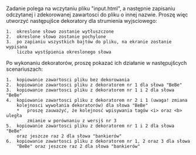 Zadanie polega na wczytaniu pliku "input.html", a następnie zapisaniu
odczytanej i zdekorowanej zawartosci do pliku o innej nazwie. Proszę więc
utworzyć następujšce dekoratory dla strumienia wyjsciowego:

	1.	okreslone słowo zostanie wytłuszczone
	2.	okreslone słowo zostanie pochylone
	3.	po zapianiu wszystkich bajtów do pliku, na ekranie zostanie wypisana
		liczba wystšpienia okreslonego słowa
	
Po wykonaniu dekoratorów, proszę pokazać ich działanie w następujšcych
scenariuszach:

	1.	kopiowanie zawartosci pliku bez dekorowania
	2.	kopiowanie zawartosci pliku z dekoratorem nr 1 dla słowa "BeBe"
	3.	kopiowanie zawartosci pliku z dekoratorem nr 1 i 2 dla słowa "BeBe"
	4.	kopiowanie zawartosci pliku z dekoratorem nr 2 i 1 (uwaga! zmiana
		kolejnosci wywołania dekoratorów) dla słowa "BeBe"
		*	proszę zauważyć, że kolejnosć wpisywania tagów <i> oraz <b> uległa
			zmianie w porównaniu z wersjš nr 3
	5.	kopiowanie zawartosci pliku z dekoratorem nr 1 i 2 dla słowa "BeBe"
		oraz jeszcze raz 2 dla słowa "bankierów"
	6.	kopiowanie zawartosci pliku z dekoratorem nr 1, 2 oraz 3 dla słowa
		"BeBe" oraz jeszcze raz 2 dla słowa "bankierów"

